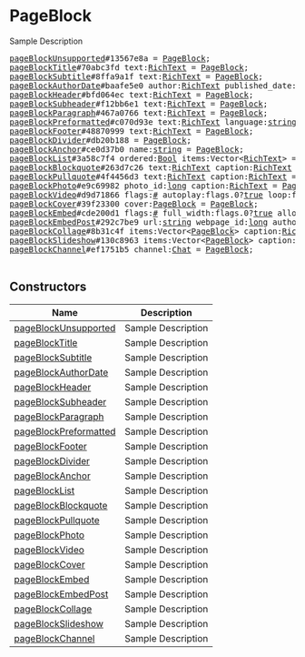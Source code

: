 # PageBlock

Sample Description

<pre>
<a href="../constructor/pageBlockUnsupported">pageBlockUnsupported</a>#13567e8a = <a href="../type/PageBlock.md">PageBlock</a>;
<a href="../constructor/pageBlockTitle">pageBlockTitle</a>#70abc3fd text:<a href="../type/RichText.md">RichText</a> = <a href="../type/PageBlock.md">PageBlock</a>;
<a href="../constructor/pageBlockSubtitle">pageBlockSubtitle</a>#8ffa9a1f text:<a href="../type/RichText.md">RichText</a> = <a href="../type/PageBlock.md">PageBlock</a>;
<a href="../constructor/pageBlockAuthorDate">pageBlockAuthorDate</a>#baafe5e0 author:<a href="../type/RichText.md">RichText</a> published_date:<a href="../type/int.md">int</a> = <a href="../type/PageBlock.md">PageBlock</a>;
<a href="../constructor/pageBlockHeader">pageBlockHeader</a>#bfd064ec text:<a href="../type/RichText.md">RichText</a> = <a href="../type/PageBlock.md">PageBlock</a>;
<a href="../constructor/pageBlockSubheader">pageBlockSubheader</a>#f12bb6e1 text:<a href="../type/RichText.md">RichText</a> = <a href="../type/PageBlock.md">PageBlock</a>;
<a href="../constructor/pageBlockParagraph">pageBlockParagraph</a>#467a0766 text:<a href="../type/RichText.md">RichText</a> = <a href="../type/PageBlock.md">PageBlock</a>;
<a href="../constructor/pageBlockPreformatted">pageBlockPreformatted</a>#c070d93e text:<a href="../type/RichText.md">RichText</a> language:<a href="../type/string.md">string</a> = <a href="../type/PageBlock.md">PageBlock</a>;
<a href="../constructor/pageBlockFooter">pageBlockFooter</a>#48870999 text:<a href="../type/RichText.md">RichText</a> = <a href="../type/PageBlock.md">PageBlock</a>;
<a href="../constructor/pageBlockDivider">pageBlockDivider</a>#db20b188 = <a href="../type/PageBlock.md">PageBlock</a>;
<a href="../constructor/pageBlockAnchor">pageBlockAnchor</a>#ce0d37b0 name:<a href="../type/string.md">string</a> = <a href="../type/PageBlock.md">PageBlock</a>;
<a href="../constructor/pageBlockList">pageBlockList</a>#3a58c7f4 ordered:<a href="../type/Bool.md">Bool</a> items:Vector&lt;<a href="../type/RichText.md">RichText</a>&gt; = <a href="../type/PageBlock.md">PageBlock</a>;
<a href="../constructor/pageBlockBlockquote">pageBlockBlockquote</a>#263d7c26 text:<a href="../type/RichText.md">RichText</a> caption:<a href="../type/RichText.md">RichText</a> = <a href="../type/PageBlock.md">PageBlock</a>;
<a href="../constructor/pageBlockPullquote">pageBlockPullquote</a>#4f4456d3 text:<a href="../type/RichText.md">RichText</a> caption:<a href="../type/RichText.md">RichText</a> = <a href="../type/PageBlock.md">PageBlock</a>;
<a href="../constructor/pageBlockPhoto">pageBlockPhoto</a>#e9c69982 photo_id:<a href="../type/long.md">long</a> caption:<a href="../type/RichText.md">RichText</a> = <a href="../type/PageBlock.md">PageBlock</a>;
<a href="../constructor/pageBlockVideo">pageBlockVideo</a>#d9d71866 flags:<a href="../type/#.md">#</a> autoplay:flags.0?<a href="../type/true.md">true</a> loop:flags.1?<a href="../type/true.md">true</a> video_id:<a href="../type/long.md">long</a> caption:<a href="../type/RichText.md">RichText</a> = <a href="../type/PageBlock.md">PageBlock</a>;
<a href="../constructor/pageBlockCover">pageBlockCover</a>#39f23300 cover:<a href="../type/PageBlock.md">PageBlock</a> = <a href="../type/PageBlock.md">PageBlock</a>;
<a href="../constructor/pageBlockEmbed">pageBlockEmbed</a>#cde200d1 flags:<a href="../type/#.md">#</a> full_width:flags.0?<a href="../type/true.md">true</a> allow_scrolling:flags.3?<a href="../type/true.md">true</a> url:flags.1?<a href="../type/string.md">string</a> html:flags.2?<a href="../type/string.md">string</a> poster_photo_id:flags.4?<a href="../type/long.md">long</a> w:<a href="../type/int.md">int</a> h:<a href="../type/int.md">int</a> caption:<a href="../type/RichText.md">RichText</a> = <a href="../type/PageBlock.md">PageBlock</a>;
<a href="../constructor/pageBlockEmbedPost">pageBlockEmbedPost</a>#292c7be9 url:<a href="../type/string.md">string</a> webpage_id:<a href="../type/long.md">long</a> author_photo_id:<a href="../type/long.md">long</a> author:<a href="../type/string.md">string</a> date:<a href="../type/int.md">int</a> blocks:Vector&lt;<a href="../type/PageBlock.md">PageBlock</a>&gt; caption:<a href="../type/RichText.md">RichText</a> = <a href="../type/PageBlock.md">PageBlock</a>;
<a href="../constructor/pageBlockCollage">pageBlockCollage</a>#8b31c4f items:Vector&lt;<a href="../type/PageBlock.md">PageBlock</a>&gt; caption:<a href="../type/RichText.md">RichText</a> = <a href="../type/PageBlock.md">PageBlock</a>;
<a href="../constructor/pageBlockSlideshow">pageBlockSlideshow</a>#130c8963 items:Vector&lt;<a href="../type/PageBlock.md">PageBlock</a>&gt; caption:<a href="../type/RichText.md">RichText</a> = <a href="../type/PageBlock.md">PageBlock</a>;
<a href="../constructor/pageBlockChannel">pageBlockChannel</a>#ef1751b5 channel:<a href="../type/Chat.md">Chat</a> = <a href="../type/PageBlock.md">PageBlock</a>;

</pre>

## Constructors

| Name | Description |
|------|-------------|
| [pageBlockUnsupported](../constructor/pageBlockUnsupported.md) | Sample Description |
| [pageBlockTitle](../constructor/pageBlockTitle.md) | Sample Description |
| [pageBlockSubtitle](../constructor/pageBlockSubtitle.md) | Sample Description |
| [pageBlockAuthorDate](../constructor/pageBlockAuthorDate.md) | Sample Description |
| [pageBlockHeader](../constructor/pageBlockHeader.md) | Sample Description |
| [pageBlockSubheader](../constructor/pageBlockSubheader.md) | Sample Description |
| [pageBlockParagraph](../constructor/pageBlockParagraph.md) | Sample Description |
| [pageBlockPreformatted](../constructor/pageBlockPreformatted.md) | Sample Description |
| [pageBlockFooter](../constructor/pageBlockFooter.md) | Sample Description |
| [pageBlockDivider](../constructor/pageBlockDivider.md) | Sample Description |
| [pageBlockAnchor](../constructor/pageBlockAnchor.md) | Sample Description |
| [pageBlockList](../constructor/pageBlockList.md) | Sample Description |
| [pageBlockBlockquote](../constructor/pageBlockBlockquote.md) | Sample Description |
| [pageBlockPullquote](../constructor/pageBlockPullquote.md) | Sample Description |
| [pageBlockPhoto](../constructor/pageBlockPhoto.md) | Sample Description |
| [pageBlockVideo](../constructor/pageBlockVideo.md) | Sample Description |
| [pageBlockCover](../constructor/pageBlockCover.md) | Sample Description |
| [pageBlockEmbed](../constructor/pageBlockEmbed.md) | Sample Description |
| [pageBlockEmbedPost](../constructor/pageBlockEmbedPost.md) | Sample Description |
| [pageBlockCollage](../constructor/pageBlockCollage.md) | Sample Description |
| [pageBlockSlideshow](../constructor/pageBlockSlideshow.md) | Sample Description |
| [pageBlockChannel](../constructor/pageBlockChannel.md) | Sample Description |

